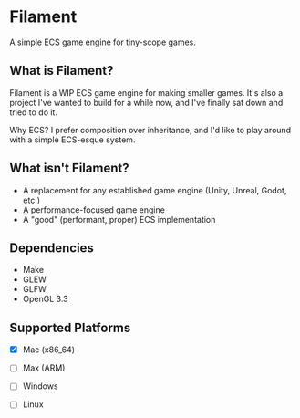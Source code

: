 # Filament
A simple ECS game engine for tiny-scope games.

## What is Filament?
Filament is a WIP ECS game engine for making smaller games. 
It's also a project I've wanted to build for a while now, and I've finally sat down and tried to do it.

Why ECS? I prefer composition over inheritance, and I'd like to play around with a simple ECS-esque system.

## What isn't Filament?
- A replacement for any established game engine (Unity, Unreal, Godot, etc.)
- A performance-focused game engine
- A "good" (performant, proper) ECS implementation

## Dependencies
- Make
- GLEW
- GLFW
- OpenGL 3.3

## Supported Platforms
- [x] Mac (x86_64)
- [ ] Max (ARM)
- [ ] Windows
- [ ] Linux




